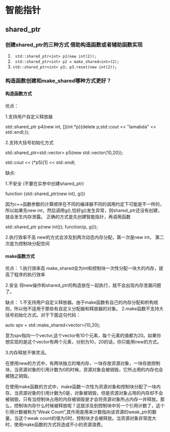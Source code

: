 # 智能指针

## shared_ptr

### 创建shared_ptr的三种方式 借助构造函数或者辅助函数实现

1.
   ` std::shared_ptr<int> p1(new int(2));`
2.
   ` std::shared_ptr<int> p2 = make_shared<int>(2);`
3.
    `std::shared_ptr<int> p3;
     p3.reset(new int(2));`

### 构造函数创建和make_shared哪种方式更好？
#### 构造函数方式
  优点：

  1.支持用户自定义释放器

  std::shared_ptr<int> p4(new int, [](int *p){delete p;std::cout << "lamabda" << std::endl;});

  2.支持大括号初始化方式

  std::shared_ptr<std::vector<int>> p5(new std::vector<int>{10,20});

  std::cout << (*p5)[1] << std::endl;

  缺点:

  1.不安全 (不要在实参中创建shared_ptr)

  function (std::shared_ptr<int>(new int), g())

  因为c++函数参数的计算顺序在不同的编译器不同的调用约定下可能是不一样的，所以如果先new int，然后调用g(),恰好g()发生异常，则shared_ptr还没有创建，就会发生内存泄露。
  正确的方式是先创建智能指针，再调用函数

  std::shared_ptr<int> p(new int());
  function(p, g());

  2.执行效率不高
  new的方式会涉及到两次动态内存分配，第一次是new int， 第二次是为控制块分配空间

#### make函数方式
  优点：
  1.执行效率高
  make_shared会为int和控制块一次性分配一块大的内存，提高了程序的执行效率

  2.安全
  将new操作和shared_ptr的构造放在一起执行，就不会出现内存泄漏问题了。
    
  缺点：
    1.不支持用户自定义释放器。由于make函数有自己的内存分配和析构规则，所以他不适用于那些有自定义分配器和释放器的对象。
    2.make函数不支持大括号初始化方式。对于下面这句代码：

  auto spv = std::make_shared<vector<int>>(10,20);

  意为spv指向一个vector,这个vector有10个元素，每个元素的值都为20。如果你想实现的是这个vector有两个元素，分别为10，20的话，你只能用new的方式。

  3.内存释放不够灵活。

  在使用new的方式中，有两块独立的堆内存，一块存放资源对象，一块存放控制块，当资源对象的引用计数为0的时候，资源对象会被销毁，它所占用的内存也会被随之销毁。

  在使用make函数的方式中，make函数一次性为资源对象和控制块分配了一块内存，当资源对象的引用计数为0是，对象被销毁，但是资源对象占用的内存却不会被销毁，只有当控制块占用的内存被销毁是才会将资源对象所占内存一并释放。那么，控制块内存什么时候被释放呢？这就涉及到控制块中另一个引用计数了，这个引用计数被称为“Weak Count”,其作用是用来计数指向该资源的weak_ptr的数量。当这个weak count的值为0时，控制块才会被释放。当资源对象非常庞大时，使用make函数的方式将造成不小的资源浪费。
